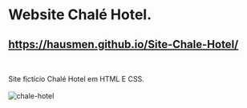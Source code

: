 # Website Chalé Hotel.
## https://hausmen.github.io/Site-Chale-Hotel/
<br/>

Site fictício Chalé Hotel em HTML E CSS.<br/><br/>
![chale-hotel](https://user-images.githubusercontent.com/86447672/145020649-0407b3ca-e450-41e8-8352-dfe780db6406.jpg)
